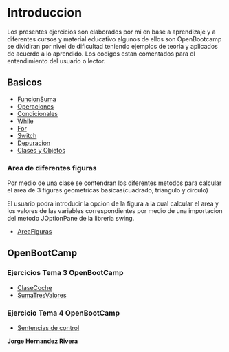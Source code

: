 # Introduccion

Los presentes ejercicios son elaborados por mi en base a aprendizaje y a diferentes cursos y material educativo algunos de ellos son OpenBootcamp se dividiran por nivel de dificultad teniendo ejemplos de teoria y aplicados de acuerdo a lo aprendido. Los codigos estan comentados para el entendimiento del usuario o lector.

## Basicos

* [FuncionSuma](./Basicos/FuncionSuma.java)
* [Operaciones](./Basicos/Operaciones.java)
* [Condicionales](./Basicos/Condicionales.java)
* [While](./Basicos/While.java)
* [For](./Basicos/For.java)
* [Switch](./Basicos/Switch.java)
* [Depuracion](./Basicos/Depuracion.java)
* [Clases y Objetos](./Basicos/Objetos.java)

### Area de diferentes figuras
Por medio de una clase se contendran los diferentes metodos para calcular el area de 3 figuras geometricas basicas(cuadrado, triangulo y circulo)

El usuario podra introducir la opcion de la figura a la cual calcular el area y los valores de las variables correspondientes por medio de una importacion del metodo JOptionPane de la libreria swing.

* [AreaFiguras](./Basicos/Areafiguras.java)


## OpenBootCamp

### Ejercicios Tema 3 OpenBootCamp

* [ClaseCoche](./Ejercicios_Tema3/Coche.java)
* [SumaTresValores](./Ejercicios_Tema3/sumaValores.java)

### Ejercicio Tema 4 OpenBootCamp

* [Sentencias de control](./Ejercicios_Tema4/SentenciasControl.java)



**Jorge Hernandez Rivera**